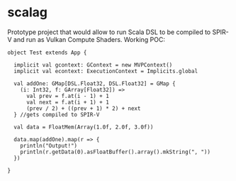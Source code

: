 # scalag

Prototype project that would allow to run Scala DSL to be compiled to SPIR-V and run as Vulkan Compute Shaders. Working POC:
```
object Test extends App {

  implicit val gcontext: GContext = new MVPContext()
  implicit val econtext: ExecutionContext = Implicits.global

  val addOne: GMap[DSL.Float32, DSL.Float32] = GMap {
    (i: Int32, f: GArray[Float32]) =>
      val prev = f.at(i - 1) + 1
      val next = f.at(i + 1) + 1
      (prev / 2) + ((prev + 1) * 2) + next
  } //gets compiled to SPIR-V

  val data = FloatMem(Array(1.0f, 2.0f, 3.0f))

  data.map(addOne).map(r => {
    println("Output!")
    println(r.getData(0).asFloatBuffer().array().mkString(", "))
  })

}
```
